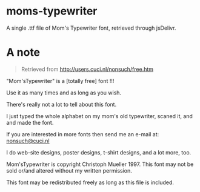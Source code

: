# moms-typewriter
A single .ttf file of Mom's Typewriter font, retrieved through jsDelivr.

# A note
> Retrieved from http://users.cuci.nl/nonsuch/free.htm

"Mom'sTypewriter" is a [totally free] font !!!

Use it as many times and as long as you wish.

There's really not a lot to tell about this font.

I just typed the whole alphabet on my mom's old typewriter, scaned it, and and made the font.

If you are interested in more fonts then send me an e-mail at: [nonsuch@cuci.nl](mailto:nonsuch@cuci.nl)

I do web-site designs, poster designs, t-shirt designs, and a lot more,
too.

Mom'sTypewriter is copyright Christoph Mueller 1997. This font may not
be sold or/and altered without my written permission.

This font may be redistributed freely as long as this file is included.
